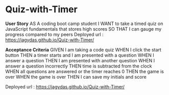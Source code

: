 # Quiz-with-Timer

**User Story**
AS A coding boot camp student
I WANT to take a timed quiz on JavaScript fundamentals that stores high scores
SO THAT I can gauge my progress compared to my peers
Deployed url : https://jagydas.github.io/Quiz-with-Timer/

**Acceptance Criteria**
GIVEN I am taking a code quiz
WHEN I click the start button
THEN a timer starts and I am presented with a question
WHEN I answer a question
THEN I am presented with another question
WHEN I answer a question incorrectly
THEN time is subtracted from the clock
WHEN all questions are answered or the timer reaches 0
THEN the game is over
WHEN the game is over
THEN I can save my initials and score

Deployed url : https://jagydas.github.io/Quiz-with-Timer/
